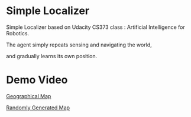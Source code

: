 # Simple Localizer

Simple Localizer based on Udacity CS373 class : Artificial Intelligence for Robotics.

The agent simply repeats sensing and navigating the world,

and gradually learns its own position.

# Demo Video

[Geographical Map](https://youtu.be/n6Oo_zt5Ljo)

[Randomly Generated Map](https://youtu.be/sZmU7F3q18E)
